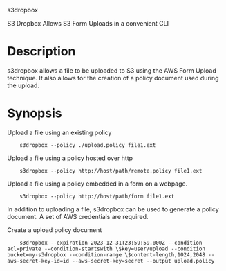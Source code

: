 s3dropbox

S3 Dropbox Allows S3 Form Uploads in a convenient CLI

Description
===========

s3dropbox allows a file to be uploaded to S3 using the AWS Form Upload technique.  It also allows for the creation of a policy document used during the upload.

Synopsis
========

Upload a file using an existing policy

		s3dropbox --policy ./upload.policy file1.ext

Upload a file using a policy hosted over http

		s3dropbox --policy http://host/path/remote.policy file1.ext

Upload a file using a policy embedded in a form on a webpage.

		s3dropbox --policy http://host/path/form file1.ext

In addition to uploading a file, s3dropbox can be used to generate a policy document.  A set of AWS credentials are required.

Create a upload policy document

		s3dropbox --expiration 2023-12-31T23:59:59.000Z --condition acl=private --condition-startswith \$key=user/upload --condition bucket=my-s3dropbox --condition-range \$content-length,1024,2048 --aws-secret-key-id=id --aws-secret-key=secret --output upload.policy 
